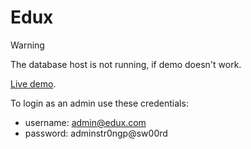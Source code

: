 # Edux

> [!WARNING]  
> The database host is not running, if demo doesn't work.

[Live demo](https://edux-rht9.onrender.com).

To login as an admin use these credentials:
- username: admin@edux.com
- password: adminstr0ngp@sw00rd
